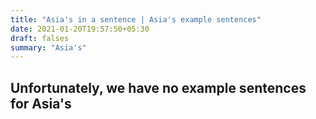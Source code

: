 ```yaml
---
title: "Asia's in a sentence | Asia's example sentences"
date: 2021-01-20T19:57:50+05:30
draft: falses
summary: "Asia's"
---
```

## Unfortunately, we have no example sentences for Asia's                 
